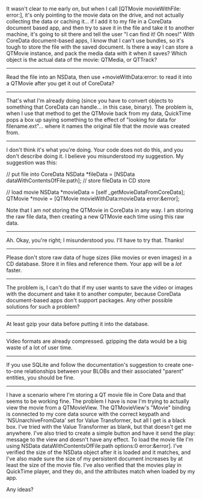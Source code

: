 


It wasn't clear to me early on, but when I call [QTMovie movieWithFile: error:], it's only pointing to the movie data on the drive, and not actually collecting the data or caching it... if I add it to my file in a CoreData document based app, and then try to save it in the file and take it to another machine, it's going to sit there and tell the user "I can find it! Oh noes!" With CoreData document-based apps, I know that I can't use bundles, so it's tough to store the file with the saved document.
Is there a way I can store a QTMovie instance, and pack the media data with it when it saves? Which object is the actual data of the movie: QTMedia, or QTTrack?

----
Read the file into an NSData, then use     +movieWithData:error: to read it into a QTMovie after you get it out of CoreData?

----

That's what I'm already doing (since you have to convert objects to something that CoreData can handle... in this case, binary). The problem is, when I use that method to get the QTMovie back from my data, QuickTime pops a box up saying something to the effect of "looking for data for filename.ext"... where it names the original file that the movie was created from.

----
I don't think it's what you're doing. Your code does not do this, and you don't describe doing it. I believe you misunderstood my suggestion. My suggestion was this:

    
// put file into CoreData
NSData *fileData = [NSData dataWithContentsOfFile:path];
// store fileData in CD store

// load movie
NSData *movieData = [self _getMovieDataFromCoreData];
QTMovie *movie = [QTMovie movieWithData:movieData error:&error];


Note that I am *not* storing the QTMovie in CoreData in any way. I am storing the raw file data, then creating a new QTMovie each time using this raw data.

----

Ah. Okay, you're right; I misunderstood you. I'll have to try that. Thanks!

----

Please don't store raw data of huge sizes (like movies or even images) in a CD database. Store it in files and reference them. Your app will be a *lot* faster.

----

The problem is, I can't do that if my user wants to save the video or images with the document and take it to another computer, because CoreData document-based apps don't support packages. Any other possible solutions for such a problem?

----

At least gzip your data before putting it into the database.

----

Video formats are already compressed. gzipping the data would be a big waste of a lot of user time.

----
If you use SQLite and follow the documentation's suggestion to create one-to-one relationships between your BLOBs and their associated "parent" entities, you should be fine.

----
I have a scenario where I'm storing a QT movie file in Core Data and that seems to be working fine.  The problem I have is now I'm trying to actually view the movie from a QTMovieView.  The QTMovieView's "Movie" binding is connected to my core data source with the correct keypath and 'NSUnarchiveFromData' set for Value Transformer, but all I get is a black box.  I've tried with the Value Transformer as blank, but that doesn't get me anywhere.  I've also tried to create a simple button and have it send the play: message to the view and doesn't have any effect.  To load the movie file I'm using NSData dataWithContentsOfFile:path options:0 error:&error].  I've verified the size of the NSData object after it is loaded and it matches, and I've also made sure the size of my persistent document increases by at least the size of the movie file.  I've also verified that the movies play in QuickTime player, and they do, and the attributes match when loaded by my app.

Any ideas?
